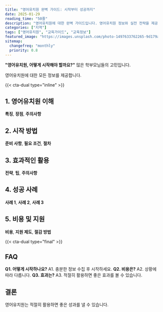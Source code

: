 ```yaml
---
title: "영어유치원 완벽 가이드: 시작부터 성공까지"
date: 2025-01-29
reading_time: "50줄"
description: "영어유치원에 대한 완벽 가이드입니다. 영어유치원 정보와 실전 전략을 제공합니다."
categories: ["지역"]
tags: ["영어유치원", "교육가이드", "교육정보"]
featured_image: "https://images.unsplash.com/photo-1497633762265-9d179a990aa6?auto=format&fit=crop&q=80"
sitemap:
  changefreq: "monthly"
  priority: 0.8
---
```


**"영어유치원, 어떻게 시작해야 할까요?"** 많은 학부모님들의 고민입니다.

영어유치원에 대한 모든 정보를 제공합니다.

{{< cta-dual type="inline" >}}

## 1. 영어유치원 이해

**특징**, **장점**, **주의사항**

## 2. 시작 방법

**준비 사항**, **필요 조건**, **절차**

## 3. 효과적인 활용

**전략**, **팁**, **주의사항**

## 4. 성공 사례

**사례 1**, **사례 2**, **사례 3**

## 5. 비용 및 지원

**비용**, **지원 제도**, **절감 방법**

{{< cta-dual type="final" >}}

## FAQ

**Q1. 어떻게 시작하나요?** A1. 충분한 정보 수집 후 시작하세요.
**Q2. 비용은?** A2. 상황에 따라 다릅니다.
**Q3. 효과는?** A3. 적절히 활용하면 좋은 효과를 볼 수 있습니다.

## 결론

영어유치원는 적절히 활용하면 좋은 성과를 낼 수 있습니다.
